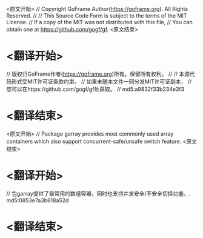 
<原文开始>
// Copyright GoFrame Author(https://goframe.org). All Rights Reserved.
//
// This Source Code Form is subject to the terms of the MIT License.
// If a copy of the MIT was not distributed with this file,
// You can obtain one at https://github.com/gogf/gf.
<原文结束>

# <翻译开始>
// 版权归GoFrame作者(https://goframe.org)所有。保留所有权利。
//
// 本源代码形式受MIT许可证条款约束。
// 如果未随本文件一同分发MIT许可证副本，
// 您可以在https://github.com/gogf/gf处获取。
// md5:a9832f33b234e3f3
# <翻译结束>


<原文开始>
// Package garray provides most commonly used array containers which also support concurrent-safe/unsafe switch feature.
<原文结束>

# <翻译开始>
// 包garray提供了最常用的数组容器，同时也支持并发安全/不安全切换功能。. md5:0853e7a3b618a52d
# <翻译结束>

